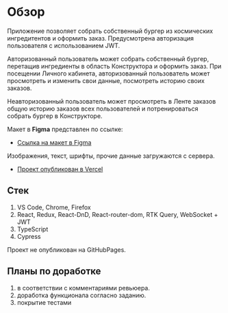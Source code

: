 # Обзор

Приложение позволяет собрать собственный бургер из космических ингредитентов и оформить заказ.
Предусмотрена авторизация пользователя с использованием JWT.

Авторизованный пользователь может собрать собственный бургер, перетащив ингредиенты в область Конструктора и оформить заказ.
При посещении Личного кабинета, авторизованный пользователь может просмотреть и изменить свои данные, посмотреть историю своих заказов.

Неавторизованный пользователь может просмотреть в Ленте заказов общую историю заказов всех пользователей и потренироваться собрать бургер в Конструкторе.

Макет в **Figma** представлен по ссылке:

* [Ссылка на макет в Figma](https://www.figma.com/file/tLatiSwpQmOsE3nSReMmqN/React_Bootcamp_%D0%9F%D1%80%D0%BE%D0%B5%D0%BA%D1%82%D0%BD%D1%8B%D0%B5-%D0%B7%D0%B0%D0%B4%D0%B0%D1%87%D0%B8_external_link?t=kY73S4LuaGWkaIHT-0)

Изображения, текст, шрифты, прочие данные загружаются с сервера.

* [Проект опубликован в Vercel](https://react-burger-2-4vlq.vercel.app/)

## Стек

1. VS Code, Chrome, Firefox
2. React, Redux, React-DnD, React-router-dom, RTK Query, WebSocket + JWT
3. TypeScript
4. Cypress

Проект не опубликован на GitHubPages.

## Планы по доработке

1. в соответствии с комментариями ревьюера.
2. доработка функционала согласно заданию.
3. покрытие тестами
